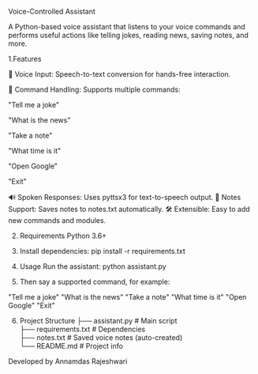 Voice-Controlled Assistant

A Python-based voice assistant that listens to your voice commands and performs useful actions like telling jokes, reading news, saving notes, and more.

1.Features

🎤 Voice Input: Speech-to-text conversion for hands-free interaction.

🧠 Command Handling: Supports multiple commands:

"Tell me a joke"

"What is the news"

"Take a note"

"What time is it"

"Open Google"

"Exit"

🔊 Spoken Responses: Uses pyttsx3 for text-to-speech output.
📓 Notes Support: Saves notes to notes.txt automatically.
🛠️ Extensible: Easy to add new commands and modules.

2. Requirements
Python 3.6+

3. Install dependencies:
pip install -r requirements.txt

4. Usage
Run the assistant:
python assistant.py

5. Then say a supported command, for example:

"Tell me a joke"
"What is the news"
"Take a note"
"What time is it"
"Open Google"
"Exit"

6. Project Structure
├── assistant.py       # Main script  
├── requirements.txt   # Dependencies  
├── notes.txt          # Saved voice notes (auto-created)  
└── README.md          # Project info  

Developed by Annamdas Rajeshwari
